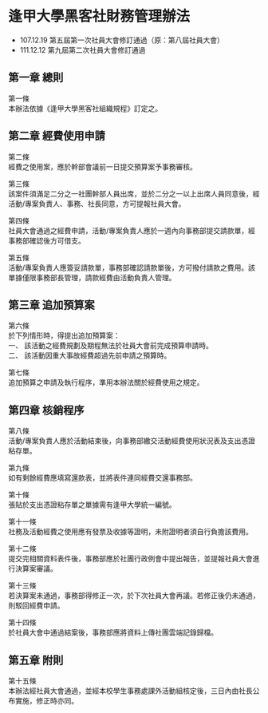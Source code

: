 # 逢甲大學黑客社財務管理辦法
* 107.12.19 第五屆第一次社員大會修訂通過（原：第八屆社員大會）  
* 111.12.12 第九屆第二次社員大會修訂通過

## 第一章 總則
第一條  
本辦法依據《逢甲大學黑客社組織規程》訂定之。  

## 第二章 經費使用申請
第二條  
經費之使用案，應於幹部會議前一日提交預算案予事務審核。  

第三條  
該案件須滿足二分之一社團幹部人員出席，並於二分之一以上出席人員同意後，經活動/專案負責人、事務、社長同意，方可提報社員大會。  

第四條  
社員大會通過之經費申請，活動/專案負責人應於一週內向事務部提交請款單，經事務部確認後方可借支。  

第五條  
活動/專案負責人應簽妥請款單，事務部確認請款單後，方可撥付請款之費用。該單據僅限事務部長管理，請款經費由活動負責人管理。  

## 第三章 追加預算案
第六條  
於下列情形時，得提出追加預算案：  
一、 該活動之經費規劃及期程無法於社員大會前完成預算申請時。  
二、 該活動因重大事故經費超過先前申請之預算時。  

第七條  
追加預算之申請及執行程序，準用本辦法關於經費使用之規定。  

## 第四章 核銷程序
第八條  
活動/專案負責人應於活動結束後，向事務部繳交活動經費使用狀況表及支出憑證粘存單。  

第九條  
如有剩餘經費應填寫還款表，並將表件連同經費交還事務部。  

第十條  
張貼於支出憑證粘存單之單據需有逢甲大學統一編號。  

第十一條  
社務及活動經費之使用應有發票及收據等證明，未附證明者須自行負擔該費用。  

第十二條  
提交完相關資料表件後，事務部應於社團行政例會中提出報告，並提報社員大會進行決算案審議。  

第十三條  
若決算案未通過，事務部得修正一次，於下次社員大會再議。若修正後仍未通過，則駁回經費申請。  

第十四條  
於社員大會中通過結案後，事務部應將資料上傳社團雲端記錄歸檔。  

## 第五章 附則
第十五條  
本辦法經社員大會通過，並經本校學生事務處課外活動組核定後，三日內由社長公布實施，修正時亦同。  
